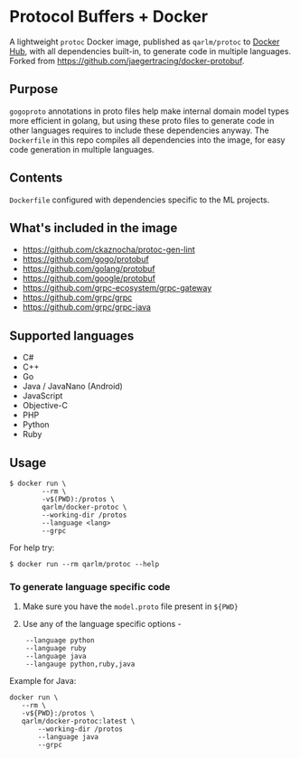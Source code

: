 # Protocol Buffers + Docker

A lightweight `protoc` Docker image, published as `qarlm/protoc` to [Docker Hub](https://hub.docker.com/repository/docker/qarlm/protoc/tags), with all dependencies built-in, to generate code in multiple languages. Forked from https://github.com/jaegertracing/docker-protobuf.

## Purpose

`gogoproto` annotations in proto files help make internal domain model types more efficient in golang, but using these proto files to generate code in other languages requires to include these dependencies anyway. The `Dockerfile` in this repo compiles all dependencies into the image, for easy code generation in multiple languages.

## Contents

`Dockerfile` configured with dependencies specific to the ML projects. 

## What's included in the image
- https://github.com/ckaznocha/protoc-gen-lint
- https://github.com/gogo/protobuf
- https://github.com/golang/protobuf
- https://github.com/google/protobuf
- https://github.com/grpc-ecosystem/grpc-gateway
- https://github.com/grpc/grpc
- https://github.com/grpc/grpc-java

## Supported languages
- C#
- C++
- Go
- Java / JavaNano (Android)
- JavaScript
- Objective-C
- PHP
- Python
- Ruby

## Usage
```
$ docker run \
        --rm \
        -v$(PWD):/protos \
        qarlm/docker-protoc \
        --working-dir /protos
        --language <lang>
        --grpc
```

For help try:
```
$ docker run --rm qarlm/protoc --help
```

### To generate language specific code

1. Make sure you have the `model.proto` file present in `${PWD}`

2. Use any of the language specific options -
```
    --language python
    --language ruby
    --language java
    --langauge python,ruby,java
```

Example for Java:
```
docker run \
   --rm \
   -v${PWD}:/protos \
   qarlm/docker-protoc:latest \
       --working-dir /protos
       --language java
       --grpc
```
